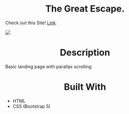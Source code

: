 ﻿<center> <h1>The Great Escape.</h1> </center>

Check out this Site! [Link](https://hassenh1.github.io/great-escape/).

![](https://github.com/HassenH1/great-escape/blob/main/image/great-escape.PNG?raw=true)

<center> <h1>Description</h1> </center>
Basic landing page with parallax scrolling

<center> <h1>Built With</h1> </center>

- HTML
- CSS (Bootstrap 5)

